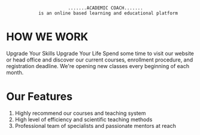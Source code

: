                            .......ACADEMIC COACH.......
                is an online based learning and educational platform

# HOW WE WORK

Upgrade Your Skills Upgrade Your Life
Spend some time to visit our website or head office and discover our current courses, enrollment procedure, and registration deadline. We're opening new classes every beginning of each month.

# Our Features

1. Highly recommend our courses and teaching system
2. High level of efficiency and scientific teaching methods
3. Professional team of specialists and passionate mentors at reach
